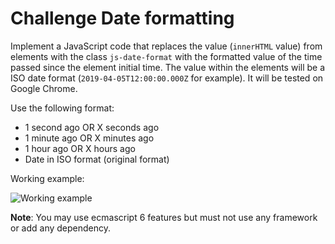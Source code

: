 # Challenge Date formatting
Implement a JavaScript code that replaces the value (`innerHTML` value) from elements with the class `js-date-format` with the formatted value of the time passed since the element initial time. The value within the elements will be a ISO date format (`2019-04-05T12:00:00.000Z` for example). It will be tested on Google Chrome.

Use the following format:
* 1 second ago OR X seconds ago
* 1 minute ago OR X minutes ago
* 1 hour ago OR X hours ago
* Date in ISO format (original format)

Working example:

![Working example](https://i.ibb.co/G59QXBd/example.gif)

**Note**: You may use ecmascript 6 features but must not use any framework or add any dependency.